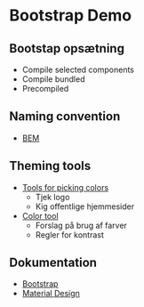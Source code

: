 # Bootstrap Demo


## Bootstap opsætning
- Compile selected components
- Compile bundled
- Precompiled

## Naming convention
- [BEM](http://getbem.com/naming/)

## Theming tools
- [Tools for picking colors](https://material.io/design/color/the-color-system.html#tools-for-picking-colors)
  - Tjek logo
  - Kig offentlige hjemmesider
- [Color tool](https://material.io/resources/color/#!/?view.left=0&view.right=0&primary.color=eb4700&secondary.color=00a5eb)
  - Forslag på brug af farver
  - Regler for kontrast

## Dokumentation
 - [Bootstrap](https://getbootstrap.com/)
 - [Material Design](https://material.io/design)
